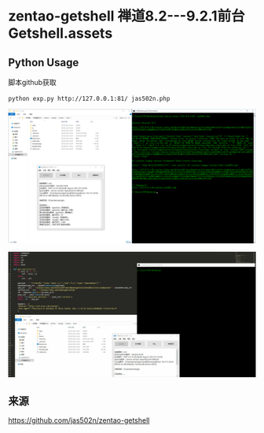 # zentao-getshell 禅道8.2---9.2.1前台Getshell.assets
## Python Usage

脚本github获取

`python exp.py http://127.0.0.1:81/ jas502n.php`

![](禅道8.2---9.2.1前台Getshell.assets/zentao.jpg)


![](禅道8.2---9.2.1前台Getshell.assets/zentao.gif)

## 来源

https://github.com/jas502n/zentao-getshell


